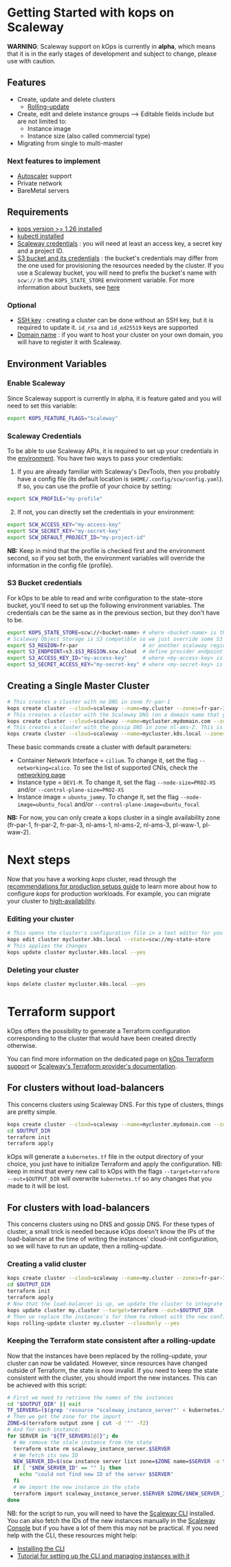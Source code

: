 # Getting Started with kops on Scaleway

**WARNING**: Scaleway support on kOps is currently in **alpha**, which means that it is in the early stages of development and subject to change, please use with caution.

## Features

* Create, update and delete clusters
  * [Rolling-update](../operations/rolling-update.md)
* Create, edit and delete instance groups --> Editable fields include but are not limited to:
  * Instance image
  * Instance size (also called commercial type)
* Migrating from single to multi-master

### Next features to implement

* [Autoscaler](https://github.com/kubernetes/autoscaler/tree/master/cluster-autoscaler/cloudprovider/scaleway) support
* Private network
* BareMetal servers

## Requirements

* [kops version >= 1.26 installed](../install.md)
* [kubectl installed](../install.md)
* [Scaleway credentials](https://www.scaleway.com/en/docs/generate-api-keys/) : you will need at least an access key, a secret key and a project ID.
* [S3 bucket and its credentials](https://www.scaleway.com/en/docs/storage/object/quickstart/) : the bucket's credentials may differ from the one used for provisioning the resources needed by the cluster. If you use a Scaleway bucket, you will need to prefix the bucket's name with `scw://` in the `KOPS_STATE_STORE` environment variable. For more information about buckets, see [here](../state.md)

### Optional

* [SSH key](https://www.scaleway.com/en/docs/configure-new-ssh-key/) : creating a cluster can be done without an SSH key, but it is required to update it. `id_rsa` and `id_ed25519` keys are supported
* [Domain name](https://www.scaleway.com/en/docs/network/domains-and-dns/quickstart/) : if you want to host your cluster on your own domain, you will have to register it with Scaleway.

## Environment Variables

### Enable Scaleway

Since Scaleway support is currently in alpha, it is feature gated and you will need to set this variable:
```bash
export KOPS_FEATURE_FLAGS="Scaleway"
```

### Scaleway Credentials

To be able to use Scaleway APIs, it is required to set up your credentials in the [environment](https://github.com/scaleway/scaleway-sdk-go/blob/master/scw/README.md).
You have two ways to pass your credentials:

1. If you are already familiar with Scaleway's DevTools, then you probably have a config file (its default location is `$HOME/.config/scw/config.yaml`).
If so, you can use the profile of your choice by setting:
```bash
export SCW_PROFILE="my-profile"
```
2. If not, you can directly set the credentials in your environment:

```bash
export SCW_ACCESS_KEY="my-access-key"
export SCW_SECRET_KEY="my-secret-key"
export SCW_DEFAULT_PROJECT_ID="my-project-id"
```

**NB:** Keep in mind that the profile is checked first and the environment second, so if you set both, the environment variables will override the information in the config file (profile).

### S3 Bucket credentials

For kOps to be able to read and write configuration to the state-store bucket, you'll need to set up the following environment variables. The credentials can be the same as in the previous section, but they don't have to be.
```bash
export KOPS_STATE_STORE=scw://<bucket-name> # where <bucket-name> is the name of the bucket you set earlier
# Scaleway Object Storage is S3 compatible so we just override some S3 configurations to talk to our bucket
export S3_REGION=fr-par                     # or another scaleway region providing Object Storage
export S3_ENDPOINT=s3.$S3_REGION.scw.cloud  # define provider endpoint
export S3_ACCESS_KEY_ID="my-access-key"     # where <my-access-key> is the S3 API Access Key for your bucket
export S3_SECRET_ACCESS_KEY="my-secret-key" # where <my-secret-key> is the S3 API Secret Key for your bucket
```

## Creating a Single Master Cluster

```bash
# This creates a cluster with no DNS in zone fr-par-1
kops create cluster --cloud=scaleway --name=my.cluster --zones=fr-par-1 --dns=none --yes
# This creates a cluster with the Scaleway DNS (on a domain name that you own and have registered with Scaleway) in zone pl-waw-1
kops create cluster --cloud=scaleway --name=mycluster.mydomain.com --zones=pl-waw-1 --yes 
# This creates a cluster with the gossip DNS in zone nl-ams-2. This is not recommended since the no-DNS option is available because it is more secure.
kops create cluster --cloud=scaleway --name=mycluster.k8s.local --zones=nl-ams-2 --yes
```
These basic commands create a cluster with default parameters:
- Container Network Interface = `cilium`. To change it, set the flag `--networking=calico`. To see the list of supported CNIs, check the [networking page](../networking.md)
- Instance type = `DEV1-M`. To change it, set the flag `--node-size=PRO2-XS` and/or `--control-plane-size=PRO2-XS`
- Instance image = `ubuntu_jammy`. To change it, set the flag `--node-image=ubuntu_focal` and/or `--control-plane-image=ubuntu_focal`

**NB:** For now, you can only create a kops cluster in a single availability zone (fr-par-1, fr-par-2, fr-par-3, nl-ams-1, nl-ams-2, nl-ams-3, pl-waw-1, pl-waw-2).


# Next steps

Now that you have a working _kops_ cluster, read through the [recommendations for production setups guide](production.md) to learn more about how to configure _kops_ for production workloads.
For example, you can migrate your cluster to [high-availability](../operations/high_availability.md).

### Editing your cluster

```bash
# This opens the cluster's configuration file in a text editor for you to make the desired changes
kops edit cluster mycluster.k8s.local --state=scw://my-state-store
# This applies the changes
kops update cluster mycluster.k8s.local --yes
```

### Deleting your cluster

```bash
kops delete cluster mycluster.k8s.local --yes
```

# Terraform support

kOps offers the possibility to generate a Terraform configuration corresponding to the cluster that would have been created directly otherwise.

You can find more information on the dedicated page on [kOps Terraform support](../terraform.md) or [Scaleway's Terraform provider's documentation](https://github.com/scaleway/terraform-provider-scaleway).

## For clusters without load-balancers

This concerns clusters using Scaleway DNS. For this type of clusters, things are pretty simple.

```bash
kops create cluster --cloud=scaleway --name=mycluster.mydomain.com --zones=fr-par-1 --target=terraform --out=$OUTPUT_DIR
cd $OUTPUT_DIR
terraform init
terraform apply
```
kOps will generate a `kubernetes.tf` file in the output directory of your choice, you just have to initialize Terraform and apply the configuration.
NB: keep in mind that every new call to kOps with the flags `--target=terraform --out=$OUTPUT_DIR` will overwrite `kubernetes.tf` so any changes that you made to it will be lost.

## For clusters with load-balancers

This concerns clusters using no DNS and gossip DNS. For these types of cluster, a small trick is needed because kOps doesn't know the IPs of the load-balancer at the time of writing the instances' cloud-init configuration, so we will have to run an update, then a rolling-update.

### Creating a valid cluster

```bash
kops create cluster --cloud=scaleway --name=my.cluster --zones=fr-par-1 --target=terraform --out=$OUTPUT_DIR
cd $OUTPUT_DIR
terraform init
terraform apply
# Now that the load-balancer is up, we update the cluster to integrate its IP to the instances' configuration
kops update cluster my.cluster --target=terraform --out=$OUTPUT_DIR
# Then we replace the instances's for them to reboot with the new configuration (the --cloudonly flag is needed because the cluster can't be validated at this point)
kops rolling-update cluster my.cluster --cloudonly --yes
```

### Keeping the Terraform state consistent after a rolling-update

Now that the instances have been replaced by the rolling-update, your cluster can now be validated.
However, since resources have changed outside of Terraform, the state is now invalid. If you need to keep the state consistent with the cluster, you should import the new instances. This can be achieved with this script:

```bash
# First we need to retrieve the names of the instances
cd "$OUTPUT_DIR" || exit
TF_SERVERS=($(grep 'resource "scaleway_instance_server"' < kubernetes.tf | awk '{print $3}' | cut -d'"' -f 2))
# Then we get the zone for the import
ZONE=$(terraform output zone | cut -d '"' -f2)
# And for each instance:
for SERVER in "${TF_SERVERS[@]}"; do
  # We remove the stale instance from the state
  terraform state rm scaleway_instance_server.$SERVER
  # We fetch its new ID
  NEW_SERVER_ID=$(scw instance server list zone=$ZONE name=$SERVER -o template="{{ .ID }}")
  if [ "$NEW_SERVER_ID" == "" ]; then
    echo "could not find new ID of the server $SERVER"
  fi
  # We import the new instance in the state
  terraform import scaleway_instance_server.$SERVER $ZONE/$NEW_SERVER_ID
done
```

NB: for the script to run, you will need to have the [Scaleway CLI](https://github.com/scaleway/scaleway-cli) installed. You can also fetch the IDs of the new instances manually in the [Scaleway Console](https://console.scaleway.com) but if you have a lot of them this may not be practical.
If you need help with the CLI, these resources might help:
* [Installing the CLI](https://github.com/scaleway/scaleway-cli#readme)
* [Tutorial for setting up the CLI and managing instances with it](https://www.scaleway.com/en/docs/compute/instances/api-cli/creating-managing-instances-with-cliv2/) 
